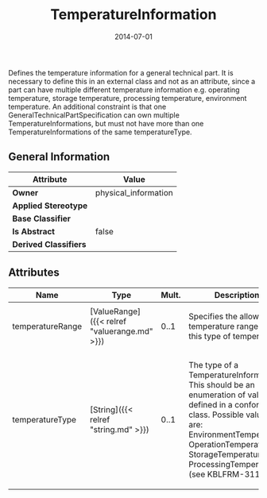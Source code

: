 ﻿---
title: TemperatureInformation
toc: false
type: specs
date: "2014-07-01"
draft: false
specification: VEC
version: 1.1.1
documentType: "Recommendation"
elementType: Class
classes:
  - TemperatureInformation
menu_name: vec-1.1.1
---
<p> Defines the temperature information for a general technical part. It is necessary to define this in an external class and not as an attribute, since a part can have multiple different temperature information e.g. operating temperature, storage temperature, processing temperature, environment temperature. An additional constraint is that one GeneralTechnicalPartSpecification can own multiple TemperatureInformations, but must not have more than one TemperatureInformations of the same temperatureType.      </p>

## General Information

| Attribute               | Value |
|-------------------------|-------|
| **Owner**               | physical_information |
| **Applied Stereotype**  |   |
| **Base Classifier**     |   |
| **Is Abstract**         | false |
| **Derived Classifiers** |   |

## Attributes
|  Name  |  Type  |  Mult.  |  Description  |  Owning Classifier  |
|--------|--------|---------|---------------|--------------|
|temperatureRange | [ValueRange]({{< relref "valuerange.md" >}}) | 0..1 | <p>Specifies the allowed temperature range for this type of temperature.  </p> | [TemperatureInformation]({{< relref "temperatureinformation.md" >}}) |
|temperatureType | [String]({{< relref "string.md" >}}) | 0..1 | <p>The type of a TemperatureInformation. This should be an enumeration of values defined in a conformance class. Possible values are: EnvironmentTemperature, OperationTemperature, StorageTemperature, ProcessingTemperature. (see KBLFRM-311)  </p> | [TemperatureInformation]({{< relref "temperatureinformation.md" >}}) |

